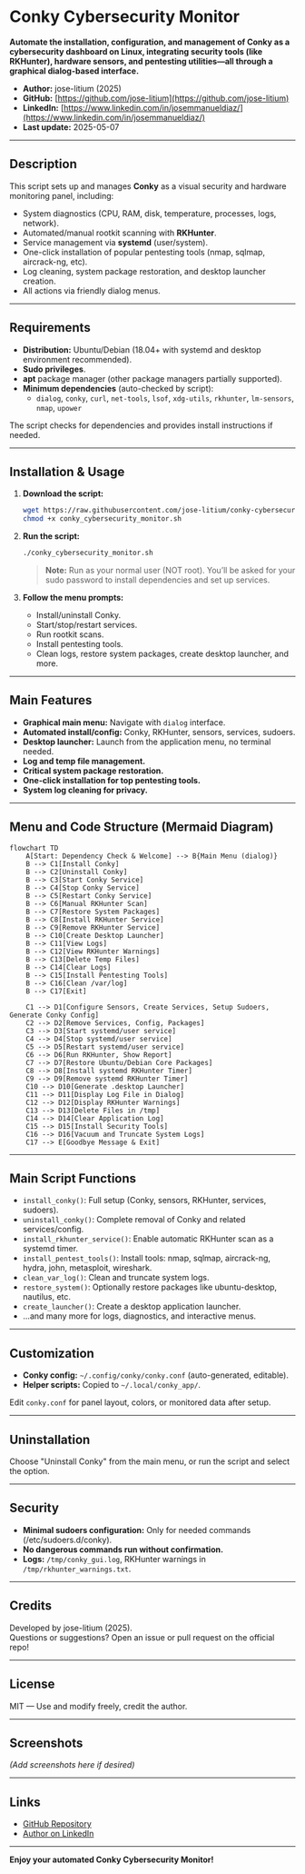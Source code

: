 # Conky Cybersecurity Monitor

**Automate the installation, configuration, and management of Conky as a cybersecurity dashboard on Linux, integrating security tools (like RKHunter), hardware sensors, and pentesting utilities—all through a graphical dialog-based interface.**

- **Author:** jose-litium (2025)
- **GitHub:** [https://github.com/jose-litium](https://github.com/jose-litium)
- **LinkedIn:** [https://www.linkedin.com/in/josemmanueldiaz/](https://www.linkedin.com/in/josemmanueldiaz/)
- **Last update:** 2025-05-07

---

## Description

This script sets up and manages **Conky** as a visual security and hardware monitoring panel, including:
- System diagnostics (CPU, RAM, disk, temperature, processes, logs, network).
- Automated/manual rootkit scanning with **RKHunter**.
- Service management via **systemd** (user/system).
- One-click installation of popular pentesting tools (nmap, sqlmap, aircrack-ng, etc).
- Log cleaning, system package restoration, and desktop launcher creation.
- All actions via friendly dialog menus.

---

## Requirements

- **Distribution:** Ubuntu/Debian (18.04+ with systemd and desktop environment recommended).
- **Sudo privileges**.
- **apt** package manager (other package managers partially supported).
- **Minimum dependencies** (auto-checked by script):
  - `dialog`, `conky`, `curl`, `net-tools`, `lsof`, `xdg-utils`, `rkhunter`, `lm-sensors`, `nmap`, `upower`

The script checks for dependencies and provides install instructions if needed.

---

## Installation & Usage

1. **Download the script:**
   ```bash
   wget https://raw.githubusercontent.com/jose-litium/conky-cybersecurity-monitor/main/conky_cybersecurity_monitor.sh
   chmod +x conky_cybersecurity_monitor.sh
   ```

2. **Run the script:**
   ```bash
   ./conky_cybersecurity_monitor.sh
   ```
   > **Note:** Run as your normal user (NOT root). You’ll be asked for your sudo password to install dependencies and set up services.

3. **Follow the menu prompts:**
   - Install/uninstall Conky.
   - Start/stop/restart services.
   - Run rootkit scans.
   - Install pentesting tools.
   - Clean logs, restore system packages, create desktop launcher, and more.

---

## Main Features

- **Graphical main menu:** Navigate with `dialog` interface.
- **Automated install/config:** Conky, RKHunter, sensors, services, sudoers.
- **Desktop launcher:** Launch from the application menu, no terminal needed.
- **Log and temp file management.**
- **Critical system package restoration.**
- **One-click installation for top pentesting tools.**
- **System log cleaning for privacy.**

---

## Menu and Code Structure (Mermaid Diagram)

```mermaid
flowchart TD
    A[Start: Dependency Check & Welcome] --> B{Main Menu (dialog)}
    B --> C1[Install Conky]
    B --> C2[Uninstall Conky]
    B --> C3[Start Conky Service]
    B --> C4[Stop Conky Service]
    B --> C5[Restart Conky Service]
    B --> C6[Manual RKHunter Scan]
    B --> C7[Restore System Packages]
    B --> C8[Install RKHunter Service]
    B --> C9[Remove RKHunter Service]
    B --> C10[Create Desktop Launcher]
    B --> C11[View Logs]
    B --> C12[View RKHunter Warnings]
    B --> C13[Delete Temp Files]
    B --> C14[Clear Logs]
    B --> C15[Install Pentesting Tools]
    B --> C16[Clean /var/log]
    B --> C17[Exit]

    C1 --> D1[Configure Sensors, Create Services, Setup Sudoers, Generate Conky Config]
    C2 --> D2[Remove Services, Config, Packages]
    C3 --> D3[Start systemd/user service]
    C4 --> D4[Stop systemd/user service]
    C5 --> D5[Restart systemd/user service]
    C6 --> D6[Run RKHunter, Show Report]
    C7 --> D7[Restore Ubuntu/Debian Core Packages]
    C8 --> D8[Install systemd RKHunter Timer]
    C9 --> D9[Remove systemd RKHunter Timer]
    C10 --> D10[Generate .desktop Launcher]
    C11 --> D11[Display Log File in Dialog]
    C12 --> D12[Display RKHunter Warnings]
    C13 --> D13[Delete Files in /tmp]
    C14 --> D14[Clear Application Log]
    C15 --> D15[Install Security Tools]
    C16 --> D16[Vacuum and Truncate System Logs]
    C17 --> E[Goodbye Message & Exit]
```

---

## Main Script Functions

- `install_conky()`: Full setup (Conky, sensors, RKHunter, services, sudoers).
- `uninstall_conky()`: Complete removal of Conky and related services/config.
- `install_rkhunter_service()`: Enable automatic RKHunter scan as a systemd timer.
- `install_pentest_tools()`: Install tools: nmap, sqlmap, aircrack-ng, hydra, john, metasploit, wireshark.
- `clean_var_log()`: Clean and truncate system logs.
- `restore_system()`: Optionally restore packages like ubuntu-desktop, nautilus, etc.
- `create_launcher()`: Create a desktop application launcher.
- ...and many more for logs, diagnostics, and interactive menus.

---

## Customization

- **Conky config:** `~/.config/conky/conky.conf` (auto-generated, editable).
- **Helper scripts:** Copied to `~/.local/conky_app/`.

Edit `conky.conf` for panel layout, colors, or monitored data after setup.

---

## Uninstallation

Choose "Uninstall Conky" from the main menu, or run the script and select the option.

---

## Security

- **Minimal sudoers configuration:** Only for needed commands (/etc/sudoers.d/conky).
- **No dangerous commands run without confirmation.**
- **Logs:** `/tmp/conky_gui.log`, RKHunter warnings in `/tmp/rkhunter_warnings.txt`.

---

## Credits

Developed by jose-litium (2025).  
Questions or suggestions? Open an issue or pull request on the official repo!

---

## License

MIT — Use and modify freely, credit the author.

---

## Screenshots

*(Add screenshots here if desired)*

---

## Links

- [GitHub Repository](https://github.com/jose-litium)
- [Author on LinkedIn](https://www.linkedin.com/in/josemmanueldiaz/)

---

**Enjoy your automated Conky Cybersecurity Monitor!**
